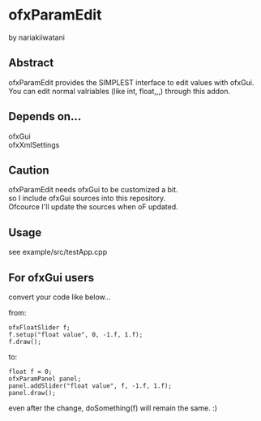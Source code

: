 ofxParamEdit
============
by nariakiiwatani

Abstract------------
ofxParamEdit provides the SIMPLEST interface to edit values with ofxGui.  
You can edit normal valriables (like int, float,,,) through this addon.  

Depends on...
------------
ofxGui  
ofxXmlSettings  

Caution
------------
ofxParamEdit needs ofxGui to be customized a bit.  
so I include ofxGui sources into this repository.  
Ofcource I'll update the sources when oF updated.  

Usage
------------
see example/src/testApp.cpp

For ofxGui users
------------
convert your code like below...

from:

	ofxFloatSlider f;
	f.setup("float value", 0, -1.f, 1.f);
	f.draw();

to:

	float f = 0;
	ofxParamPanel panel;
	panel.addSlider("float value", f, -1.f, 1.f);
	panel.draw();

even after the change, doSomething(f) will remain the same. :)

